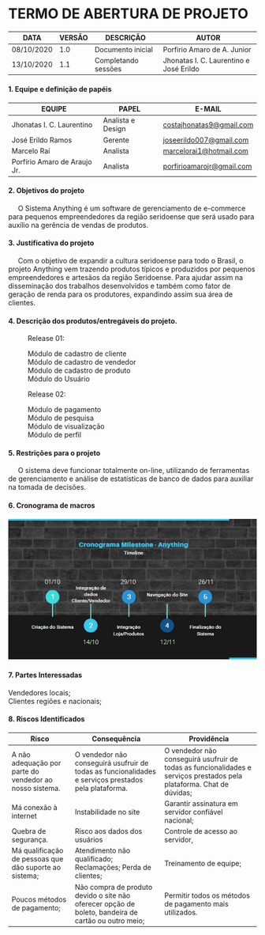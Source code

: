 # TERMO DE ABERTURA DE PROJETO

|  DATA 	|   VERSÃO	| DESCRIÇÃO | AUTOR
|---	|---	|---  |--- |
| 08/10/2020 | 1.0 | Documento inicial | Porfirio Amaro de A. Junior|
| 13/10/2020 | 1.1 | Completando sessões | Jhonatas I. C. Laurentino e José Erildo|

#### 1. Equipe e definição de papéis

|  EQUIPE 	|   PAPEL	| E-MAIL | 
|---	|---	|---  |
| Jhonatas I. C. Laurentino | Analista e Design| costajhonatas9@gmail.com | 
| José Erildo Ramos | Gerente | joseerildo007@gmail.com |
| Marcelo Raí | Analista | marcelorai1@hotmail.com |
| Porfírio Amaro de Araujo Jr. | Analista | porfirioamarojr@gmail.com | 

#### 2. Objetivos do projeto
&nbsp;&nbsp;&nbsp;&nbsp;&nbsp;O Sistema Anything é um software de gerenciamento de e-commerce para pequenos empreendedores da região seridoense que será usado para auxílio na gerência de vendas de produtos.

#### 3. Justificativa do projeto
&nbsp;&nbsp;&nbsp;&nbsp;&nbsp;Com o objetivo de expandir a cultura seridoense para todo o Brasil, o projeto Anything vem trazendo produtos típicos e produzidos por pequenos empreendedores  e artesãos da região  Seridoense. Para ajudar assim na disseminação dos trabalhos desenvolvidos e também como fator de geração de renda para os produtores, expandindo assim sua área de clientes.

#### 4. Descrição dos produtos/entregáveis do projeto.
&nbsp;&nbsp;&nbsp;&nbsp;&nbsp;&nbsp;&nbsp;&nbsp;&nbsp;&nbsp;Release 01:  
  
&nbsp;&nbsp;&nbsp;&nbsp;&nbsp;&nbsp;&nbsp;&nbsp;&nbsp;&nbsp;Módulo de cadastro de cliente  
&nbsp;&nbsp;&nbsp;&nbsp;&nbsp;&nbsp;&nbsp;&nbsp;&nbsp;&nbsp;Módulo de cadastro de vendedor  
&nbsp;&nbsp;&nbsp;&nbsp;&nbsp;&nbsp;&nbsp;&nbsp;&nbsp;&nbsp;Módulo de cadastro de produto  
&nbsp;&nbsp;&nbsp;&nbsp;&nbsp;&nbsp;&nbsp;&nbsp;&nbsp;&nbsp;Módulo do Usuário  
  
&nbsp;&nbsp;&nbsp;&nbsp;&nbsp;&nbsp;&nbsp;&nbsp;&nbsp;&nbsp;Release 02:  
  
&nbsp;&nbsp;&nbsp;&nbsp;&nbsp;&nbsp;&nbsp;&nbsp;&nbsp;&nbsp;Módulo de pagamento  
&nbsp;&nbsp;&nbsp;&nbsp;&nbsp;&nbsp;&nbsp;&nbsp;&nbsp;&nbsp;Módulo de pesquisa  
&nbsp;&nbsp;&nbsp;&nbsp;&nbsp;&nbsp;&nbsp;&nbsp;&nbsp;&nbsp;Módulo de visualização  
&nbsp;&nbsp;&nbsp;&nbsp;&nbsp;&nbsp;&nbsp;&nbsp;&nbsp;&nbsp;Módulo de perfil  

#### 5. Restrições para o projeto
&nbsp;&nbsp;&nbsp;&nbsp;&nbsp;O sistema deve funcionar totalmente on-line, utilizando de ferramentas de gerenciamento  e análise de estatísticas  de banco de dados para auxiliar na tomada de decisões. 

#### 6. Cronograma de macros
![cronograma](img/MILESTONE_LINHA.jpg)  

#### 7. Partes Interessadas
Vendedores locais;  
Clientes regiões e nacionais;

#### 8. Riscos Identificados
| Risco  | Consequência  | Providência  | 
|---|---|---|
|  A não adequação por parte do vendedor ao nosso sistema. |  O vendedor não conseguirá usufruir de todas as funcionalidades e serviços prestados pela plataforma. |  O vendedor não conseguirá usufruir de todas as funcionalidades e serviços prestados pela plataforma. Chat de dúvidas;|
| Má conexão à internet  | Instabilidade no site  | Garantir assinatura em servidor confiável nacional;  | 
|  Quebra de segurança. |  Risco aos dados dos usuários | Controle de acesso ao servidor, | 
|  Má qualificação de pessoas que dão suporte ao sistema; | Atendimento não qualificado; Reclamações; Perda de clientes; | Treinamento de equipe; |
|  Poucos métodos de pagamento; | Não compra de produto devido o site não oferecer opção de boleto, bandeira de cartão ou outro meio;  |  Permitir todos os métodos de pagamento mais utilizados. |

